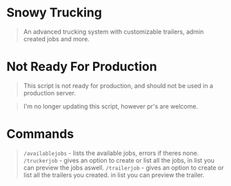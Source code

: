 # Snowy Trucking
> An advanced trucking system with customizable trailers, admin created jobs and more.


# Not Ready For Production
> This script is not ready for production, and should not be used in a production server.

> I'm no longer updating this script, however pr's are welcome.

# Commands
> `/availablejobs` - lists the available jobs, errors if theres none.
> `/truckerjob` - gives an option to create or list all the jobs, in list you can preview the jobs aswell.
> `/trailerjob` - gives an option to create or list all the trailers you created. in list you can preview the trailer.
